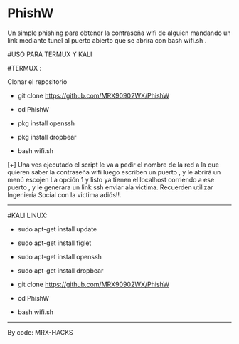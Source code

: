 # PhishW
Un simple phishing para obtener la contraseña wifi de alguien mandando un link mediante tunel al puerto abierto que se abrira con bash wifi.sh .

#USO PARA TERMUX Y KALI

#TERMUX :

Clonar el repositorio

- git clone https://github.com/MRX90902WX/PhishW

- cd PhishW

- pkg install openssh

- pkg install dropbear 

- bash wifi.sh

[+] Una ves ejecutado el script le va a pedir el nombre
de la red a la que quieren saber la contraseña wifi
luego escriben un puerto , y le abrirá un menú escojen
La opción 1 y listo ya tienen el localhost
corriendo a ese puerto , y le generara un link ssh enviar ala victima.
Recuerden utilizar
Ingeniería Social con la victima adiós!!.
 
*****
#KALI LINUX:

- sudo apt-get install update

- sudo apt-get install figlet

- sudo apt-get install openssh

- sudo apt-get install dropbear

- git clone https://github.com/MRX90902WX/PhishW

- cd PhishW 

- bash wifi.sh

*****

By code: MRX-HACKS



